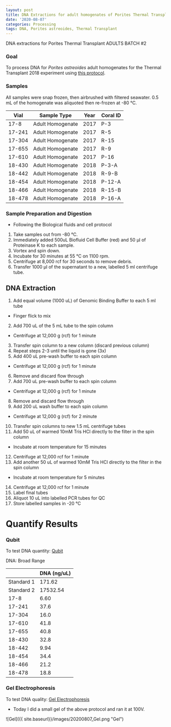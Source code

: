 ```yaml
---
layout: post
title: DNA Extractions for adult homogenates of Porites Thermal Transplant Batch 2
date: '2020-08-07'
categories: Processing
tags: DNA, Porites astreoides, Thermal Transplant
---
```


DNA extractions for Porites Thermal Transplant ADULTS BATCH #2

### Goal
To process DNA for *Porites astreoides* adult homogenates for the Thermal Transplant 2018 experiment using [this protocol](https://kevinhwong1.github.io/KevinHWong_Notebook/DNA-Extractions-for-adult-homogenates-of-Porites-Thermal-Transplant/).

### Samples

All samples were snap frozen, then airbrushed with filtered seawater. 0.5 mL of the homogenate was aliquoted then re-frozen at -80 &deg;C.

| Vial   	| Sample Type      	| Year 	| Coral ID 	|
|--------	|------------------	|------	|----------	|
| 17-8   	| Adult Homogenate 	| 2017 	| P-3      	|
| 17-241 	| Adult Homogenate 	| 2017 	| R-5      	|
| 17-304 	| Adult Homogenate 	| 2017 	| R-15     	|
| 17-655 	| Adult Homogenate 	| 2017 	| R-9      	|
| 17-610 	| Adult Homogenate 	| 2017 	| P-16     	|
| 18-430 	| Adult Homogenate 	| 2018 	| P-3-A    	|
| 18-442 	| Adult Homogenate 	| 2018 	| R-9-B    	|
| 18-454 	| Adult Homogenate 	| 2018 	| P-12-A   	|
| 18-466 	| Adult Homogenate 	| 2018 	| R-15-B   	|
| 18-478 	| Adult Homogenate 	| 2018 	| P-16-A   	|

### Sample Preparation and Digestion

* Following the Biological fluids and cell protocol

1. Take samples out from -80 &deg;C.
2. Immediately added 500uL Biofluid Cell Buffer (red) and 50 μl of Proteinase K to each sample.
4. Vortex and spin down.
5. Incubate for 30 minutes at 55 &deg;C on 1100 rpm.
6. Centrifuge at 8,000 rcf for 30 seconds to remove debris.
7. Transfer 1000 μl of the supernatant to a new, labelled 5 ml centrifuge tube.  

## DNA Extraction
1. Add equal volume (1000 uL) of Genomic Binding Buffer to each 5 ml tube
  * Finger flick to mix
2. Add 700 uL of the 5 mL tube to the spin column
  * Centrifuge at 12,000 g (rcf) for 1 minute
3. Transfer spin column to a new column (discard previous column)
4. Repeat steps 2-3 until the liquid is gone (3x)
5. Add 400 uL pre-wash buffer to each spin column
  * Centrifuge at 12,000 g (rcf) for 1 minute
6. Remove and discard flow through
7. Add 700 uL pre-wash buffer to each spin column
  * Centrifuge at 12,000 g (rcf) for 1 minute
8. Remove and discard flow through
9. Add 200 uL wash buffer to each spin column
  * Centrifuge at 12,000 g (rcf) for 2 minute
10. Transfer spin columns to new 1.5 mL centrifuge tubes
11. Add 50 uL of warmed 10mM Tris HCl  directly to the filter in the spin column
  * Incubate at room temperature for 15 minutes
12. Centrifuge at 12,000 rcf for 1 minute
13. Add another 50 uL of warmed 10mM Tris HCl directly to the filter in the spin column
  * Incubate at room temperature for 5 minutes
14. Centrifuge at 12,000 rcf for 1 minute
15. Label final tubes
16. Aliquot 10 uL into labelled PCR tubes for QC
17. Store labelled samples in -20 &deg;C

# Quantify Results

### Qubit

To test DNA quantity: [Qubit](https://github.com/emmastrand/EmmaStrand_Notebook/blob/master/_posts/2019-05-31-Qubit-Protocol.md)  


DNA: Broad Range

|            	| DNA (ng/uL) 	|
|------------	|-------------	|
| Standard 1 	| 171.62      	|
| Standard 2 	| 17532.54    	|
| 17-8       	| 6.60        	|
| 17-241     	| 37.6        	|
| 17-304     	| 16.0        	|
| 17-610     	| 41.8        	|
| 17-655     	| 40.8        	|
| 18-430     	| 32.8        	|
| 18-442     	| 9.94        	|
| 18-454     	| 34.4        	|
| 18-466     	| 21.2        	|
| 18-478     	| 18.8        	|

### Gel Electrophoresis
To test DNA quality: [Gel Electrophoresis](https://github.com/emmastrand/EmmaStrand_Notebook/blob/master/_posts/2019-07-16-Gel-Electrophoresis-Protocol.md)

- Today I did a small gel of the above protocol and ran it at 100V.

![Gel]({{ site.baseurl}}/images/20200807_Gel.png "Gel")
